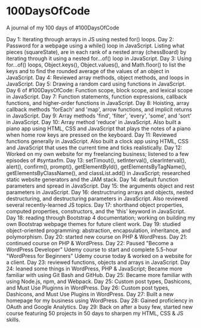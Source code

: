 # 100DaysOfCode
A journal of my 100 days of #100DaysOfCode

Day 1: Iterating through arrays in JS using nested for() loops.
Day 2: Password for a webpage using a while() loop in JavaScript. Listing what pieces (squareState), are in each rank of a nested array (chessBoard) by iterating through it using a nested for...of() loop in JavaScript.
Day 3: Using for...of() loops, Object.keys(), Object.values(), and Math.floor() to list the keys and to find the rounded average of the values of an object in JavaScript.
Day 4: Reviewed array methods, object methods, and loops in JavaScript.
Day 5: Drawing a random card using functions in JavaScript.
Day 6 of #100DaysOfCode: Function scope, block scope, and lexical scope in JavaScript.
Day 7: Function statements, function expressions, callback functions, and higher-order functions in JavaScript.
Day 8: Hoisting, array callback methods 'forEach' and 'map', arrow functions, and implicit returns in JavaScript.
Day 9: Array methods 'find', 'filter', 'every', 'some', and 'sort' in JavaScript.
Day 10: Array method 'reduce' in JavaScript. Also built a piano app using HTML, CSS and JavaScript that plays the notes of a piano when home row keys are pressed on the keyboard. 
Day 11: Reviewed functions generally in JavaScript. Also built a clock app using HTML, CSS and JavaScript that uses the current time and ticks realistically.
Day 12: Worked on my own website for my freelancing business; listened to a few episodes of #syntaxfm.
Day 13: setTimout(), setInterval(), clearInterval(), alert(), confirm(), prompt(), getElementById(), getElementsByTagName(), getElementsByClassName(), and classList.add() in JavaScript; researched static website generators and the JAM stack.
Day 14: default function parameters and spread in JavaScript.
Day 15: the arguments object and rest parameters in JavaScript. 
Day 16: destructruring arrays and objects, nested destructuring, and destructuring parameters in JavaScript. Also reviewed several recently-learned JS topics.
Day 17: shorthand object properties, computed properties, constructors, and the 'this' keyword in JavaScript.
Day 18: reading through Bootstrap 4 documentation; working on building my own Bootstrap webpage themes for future client work.
Day 19: studied object-oriented programming: abstraction, encapsulation, inheritance, and polymorphism.
Day 20: started new course on PHP & WordPress.
Day 21: continued course on PHP & WordPress.
Day 22: Paused "Become a WordPress Developer" Udemy course to start and complete 5.5-hour "WordPress for Beginners" Udemy course today & worked on a website for a client.
Day 23: reviewed functions, objects and arrays in JavaScript.
Day 24: leaned some things in WordPress, PHP & JavaScript; Became more familiar with using Git Bash and GitHub.
Day 25: Became more familiar with using Node.js, npm, and Webpack.
Day 25: Custom post types, Dashicons, and Must Use Pluginns in WordPress.
Day 26: Custom post types, Dashicons, and Must Use Plugins in WordPress.
Day 27: Built a new homepage for my business using WordPress.
Day 28: Gained proficiency in OAuth and Google Analytics.
Day 29: Back on after a busy few, started new course featuring 50 projects in 50 days to sharpen my HTML, CSS & JS skills.
